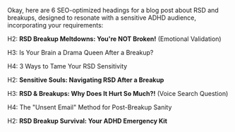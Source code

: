 Okay, here are 6 SEO-optimized headings for a blog post about RSD and breakups, designed to resonate with a sensitive ADHD audience, incorporating your requirements:

H2: **RSD Breakup Meltdowns: You're NOT Broken!** (Emotional Validation)

H3: Is Your Brain a Drama Queen After a Breakup?

H4: 3 Ways to Tame Your RSD Sensitivity

H2: **Sensitive Souls: Navigating RSD After a Breakup**

H3: **RSD & Breakups: Why Does It Hurt So Much?!** (Voice Search Question)

H4: The "Unsent Email" Method for Post-Breakup Sanity

H2: **RSD Breakup Survival: Your ADHD Emergency Kit**